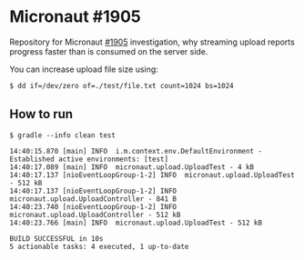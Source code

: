 # Micronaut #1905

Repository for Micronaut [#1905](https://github.com/micronaut-projects/micronaut-core/issues/1905) investigation, why streaming upload reports progress faster than is consumed on the server side.

You can increase upload file size using:

```bash
$ dd if=/dev/zero of=./test/file.txt count=1024 bs=1024
```

## How to run

```
$ gradle --info clean test

14:40:15.870 [main] INFO  i.m.context.env.DefaultEnvironment - Established active environments: [test]
14:40:17.089 [main] INFO  micronaut.upload.UploadTest - 4 kB
14:40:17.137 [nioEventLoopGroup-1-2] INFO  micronaut.upload.UploadTest - 512 kB
14:40:17.137 [nioEventLoopGroup-1-2] INFO  micronaut.upload.UploadController - 841 B
14:40:23.740 [nioEventLoopGroup-1-2] INFO  micronaut.upload.UploadController - 512 kB
14:40:23.766 [main] INFO  micronaut.upload.UploadTest - 512 kB

BUILD SUCCESSFUL in 10s
5 actionable tasks: 4 executed, 1 up-to-date
```
